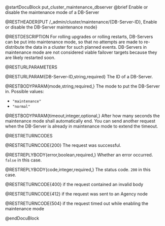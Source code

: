 
@startDocuBlock put_cluster_maintenance_dbserver
@brief Enable or disable the maintenance mode of a DB-Server

@RESTHEADER{PUT /_admin/cluster/maintenance/{DB-Server-ID}, Enable or disable the DB-Server maintenance mode}

@RESTDESCRIPTION
For rolling upgrades or rolling restarts, DB-Servers can be put into
maintenance mode, so that no attempts are made to re-distribute the data in a
cluster for such planned events. DB-Servers in maintenance mode are not
considered viable failover targets because they are likely restarted soon.

@RESTURLPARAMETERS

@RESTURLPARAM{DB-Server-ID,string,required}
The ID of a DB-Server.

@RESTBODYPARAM{mode,string,required,}
The mode to put the DB-Server in. Possible values:
- `"maintenance"`
- `"normal"`

@RESTBODYPARAM{timeout,integer,optional,}
After how many seconds the maintenance mode shall automatically end.
You can send another request when the DB-Server is already in maintenance mode
to extend the timeout.

@RESTRETURNCODES

@RESTRETURNCODE{200}
The request was successful.

@RESTREPLYBODY{error,boolean,required,}
Whether an error occurred. `false` in this case.

@RESTREPLYBODY{code,integer,required,}
The status code. `200` in this case.

@RESTRETURNCODE{400}
if the request contained an invalid body

@RESTRETURNCODE{412}
if the request was sent to an Agency node

@RESTRETURNCODE{504}
if the request timed out while enabling the maintenance mode

@endDocuBlock
